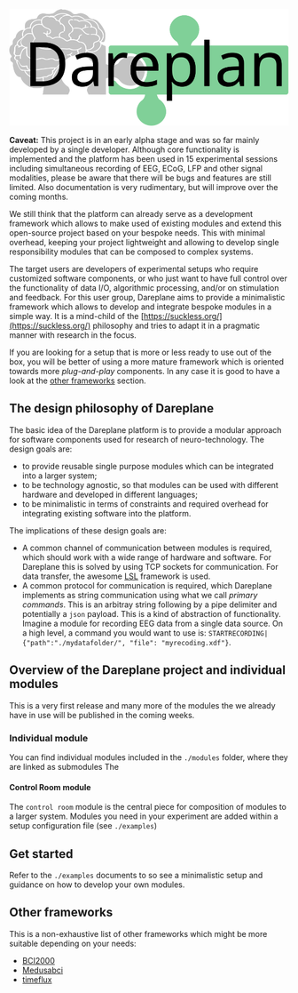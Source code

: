<!-- ![](./assets/single_dareplane_logo.svg) -->
<picture>
    <source srcset="./assets/single_dareplane_logo_white.svg"  media="(prefers-color-scheme: dark)">
    <img src="./assets/single_dareplane_logo.svg">
</picture>

**Caveat:** This project is in an early alpha stage and was so far mainly developed by a single developer. Although core functionality is implemented and the platform has been used in 15 experimental sessions including simultaneous recording of EEG, ECoG, LFP and other signal modalities, please be aware that there will be bugs and features are still limited. Also documentation is very rudimentary, but will improve over the coming months.

We still think that the platform can already serve as a development framework which allows to make used of existing modules and extend this open-source project based on your bespoke needs. This with minimal overhead, keeping your project lightweight and allowing to develop single responsibility modules that can be composed to complex systems.

The target users are developers of experimental setups who require customized software components, or who just want to have full control over the functionality of data I/O, algorithmic processing, and/or on stimulation and feedback. For this user group, Dareplane aims to provide a minimalistic framework which allows to develop and integrate bespoke modules in a simple way. It is a mind-child of the [https://suckless.org/](https://suckless.org/) philosophy and tries to adapt it in a pragmatic manner with research in the focus.

If you are looking for a setup that is more or less ready to use out of the box, you will be better of using a more mature framework which is oriented towards more _plug-and-play_ components. In any case it is good to have a look at the [other frameworks](#other-frameworks) section.

## The design philosophy of Dareplane

The basic idea of the Dareplane platform is to provide a modular approach for software components used for research of neuro-technology. The design goals are:

- to provide reusable single purpose modules which can be integrated into a larger system;
- to be technology agnostic, so that modules can be used with different hardware and developed in different languages;
- to be minimalistic in terms of constraints and required overhead for integrating existing software into the platform.

The implications of these design goals are:

- A common channel of communication between modules is required, which should work with a wide range of hardware and software. For Dareplane this is solved by using TCP sockets for communication. For data transfer, the awesome [LSL](https://labstreaminglayer.org/) framework is used.
- A common protocol for communication is required, which Dareplane implements as string communication using what we call _primary commands_. This is an arbitray string following by a pipe delimiter and potentially a `json` payload. This is a kind of abstraction of functionality. Imagine a module for recording EEG data from a single data source. On a high level, a command you would want to use is: `STARTRECORDING|{"path":"./mydatafolder/", "file": "myrecoding.xdf"}`.

## Overview of the Dareplane project and individual modules

This is a very first release and many more of the modules the we already have in use will be published in the coming weeks.

### Individual module

You can find individual modules included in the `./modules` folder, where they are linked as submodules
The

#### Control Room module

The `control room` module is the central piece for composition of modules to a larger system.
Modules you need in your experiment are added within a setup configuration file (see `./examples`)

## Get started

Refer to the `./examples` documents to so see a minimalistic setup and guidance on how to develop
your own modules.

## Other frameworks

This is a non-exhaustive list of other frameworks which might be more suitable depending on your needs:

- [BCI2000](https://www.bci2000.org/)
- [Medusabci](https://www.medusabci.com/)
- [timeflux](https://timeflux.io/)
